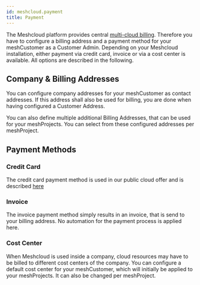 ```yaml
---
id: meshcloud.payment
title: Payment
---
```


The Meshcloud platform provides central [multi-cloud billing](meshstack.billing.md). Therefore you have to configure a billing address and a payment method for your meshCustomer as a Customer Admin. Depending on your Meshcloud installation, either payment via credit card, invoice or via a cost center is available. All options are described in the following.

## Company & Billing Addresses

You can configure company addresses for your meshCustomer as contact addresses. If this address shall also be used for billing, you are done when having configured a Customer Address.

You can also define multiple additional Billing Addresses, that can be used for your meshProjects. You can select from these configured addresses per meshProject.

## Payment Methods

### Credit Card

The credit card payment method is used in our public cloud offer and is described [here](federation.payment.md)

### Invoice

The invoice payment method simply results in an invoice, that is send to your billing address. No automation for the payment process is applied here.

### Cost Center

When Meshcloud is used inside a company, cloud resources may have to be billed to different cost centers of the company. You can configure a default cost center for your meshCustomer, which will initially be applied to your meshProjects. It can also be changed per meshProject.